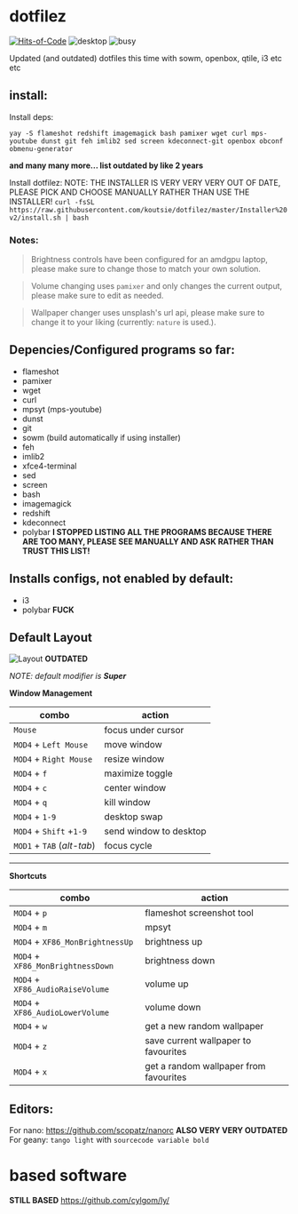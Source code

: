 
# dotfilez
[![Hits-of-Code](https://hitsofcode.com/github/koutsie/dotfilez)](https://hitsofcode.com/github/koutsie/dotfilez/view)
![desktop](https://user-images.githubusercontent.com/18449778/119275857-1ad3de00-bc20-11eb-903f-ce61999346dc.png)
![busy](https://user-images.githubusercontent.com/18449778/119275856-19a2b100-bc20-11eb-97d4-d032872f1062.png)

Updated (and outdated) dotfiles this time with sowm, openbox, qtile, i3 etc etc

## install:
Install deps:

```yay -S flameshot redshift imagemagick bash pamixer wget curl mps-youtube dunst git feh imlib2 sed screen kdeconnect-git openbox obconf obmenu-generator```

**and many many more... list outdated by like 2 years**


Install dotfilez:
NOTE: THE INSTALLER IS VERY VERY VERY OUT OF DATE, PLEASE PICK AND CHOOSE MANUALLY RATHER THAN USE THE INSTALLER!
```curl -fsSL https://raw.githubusercontent.com/koutsie/dotfilez/master/Installer%20v2/install.sh | bash```

### Notes:

> Brightness controls have been configured for an amdgpu laptop, please make sure to change those to match your own solution.


> Volume changing uses `pamixer` and only changes the current output, please make sure to edit as needed.


> Wallpaper changer uses unsplash's url api, please make sure to change it to your liking (currently: `nature` is used.).


## Depencies/Configured programs so far:
- flameshot
- pamixer
- wget
- curl
- mpsyt (mps-youtube)
- dunst
- git
- sowm (build automatically if using installer)
- feh
- imlib2
- xfce4-terminal
- sed
- screen
- bash
- imagemagick
- redshift
- kdeconnect
- polybar
**I STOPPED LISTING ALL THE PROGRAMS BECAUSE THERE ARE TOO MANY, PLEASE SEE MANUALLY AND ASK RATHER THAN TRUST THIS LIST!**

## Installs configs, not enabled by default:
- i3
- polybar
**FUCK**



## Default Layout
![Layout](./docs/dotfilez-layout.jpg)
**OUTDATED**

*NOTE: default modifier is __Super__*



**Window Management**

| combo                      | action                 |
| -------------------------- | -----------------------|
| `Mouse`                    | focus under cursor     |
| `MOD4` + `Left Mouse`      | move window            |
| `MOD4` + `Right Mouse`     | resize window          |
| `MOD4` + `f`               | maximize toggle        |
| `MOD4` + `c`               | center window          |
| `MOD4` + `q`               | kill window            |
| `MOD4` + `1-9`             | desktop swap           |
| `MOD4` + `Shift` +`1-9`    | send window to desktop |
| `MOD1` + `TAB` (*alt-tab*) | focus cycle            |

------

**Shortcuts**

| combo                      | action                 |
| -------------------------- | -----------------------|
| `MOD4` + `p`                    | flameshot screenshot tool |
| `MOD4` + `m`      | mpsyt            |
| `MOD4` + `XF86_MonBrightnessUp`     | brightness up          |
| `MOD4` + `XF86_MonBrightnessDown`               | brightness down        |
| `MOD4` + `XF86_AudioRaiseVolume`               | volume up          |
| `MOD4` + `XF86_AudioLowerVolume`               | volume down            |
| `MOD4` + `w`             | get a new random wallpaper           |
| `MOD4` + `z`    | save current wallpaper to favourites |
| `MOD4` + `x` | get a random wallpaper from favourites            |



## Editors:
For nano: https://github.com/scopatz/nanorc
**ALSO VERY VERY OUTDATED**
For geany: `tango light` with `sourcecode variable bold`


# based software
**STILL BASED**
https://github.com/cylgom/ly/

